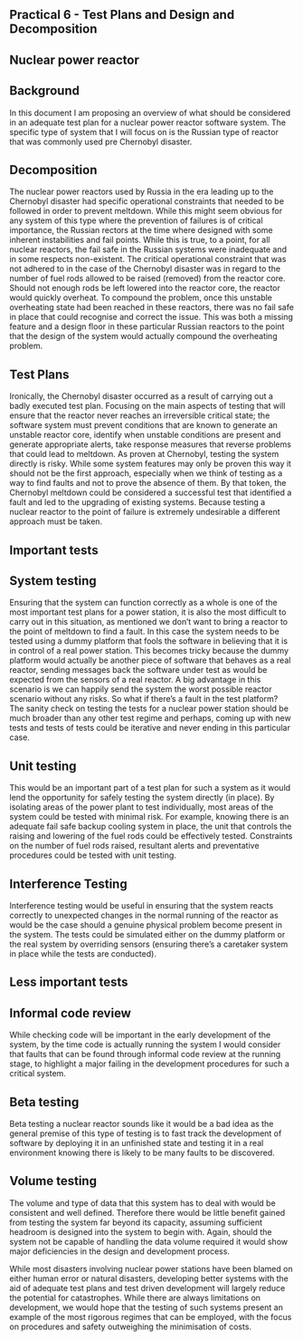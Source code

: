 Practical 6 - Test Plans and Design and Decomposition
---------------------------------------------------------

Nuclear power reactor
------------------------

Background 
------------
In this document I am proposing an overview of what should be considered in an adequate test plan for a nuclear power reactor software system. The specific type of system that I will focus on is the Russian type of reactor that was commonly used pre Chernobyl disaster. 

Decomposition
----------------
The nuclear power reactors used by Russia in the era leading up to the Chernobyl disaster had specific operational constraints that needed to be followed in order to prevent meltdown. While this might seem obvious for any system of this type where the prevention of failures is of critical importance, the Russian rectors at the time where designed with some inherent instabilities and fail points. While this is true, to a point, for all nuclear reactors, the fail safe in the Russian systems were inadequate and in some respects non-existent. 
The critical operational constraint that was not adhered to in the case of the Chernobyl disaster was in regard to the number of fuel rods allowed to be raised (removed) from the reactor core. Should not enough rods be left lowered into the reactor core, the reactor would quickly overheat. To compound the problem, once this unstable overheating state had been reached in these reactors, there was no fail safe in place that could recognise and correct the issue. This was both a missing feature and a design floor in these particular Russian reactors to the point that the design of the system would actually compound the overheating problem.

Test Plans
-----------
Ironically, the Chernobyl disaster occurred as a result of carrying out a badly executed test plan. 
Focusing on the main aspects of testing that will ensure that the reactor never reaches an irreversible critical state; the software system must prevent conditions that are known to generate an unstable reactor core, identify when unstable conditions are present and generate appropriate alerts, take response measures that reverse problems that could lead to meltdown.
As proven at Chernobyl, testing the system directly is risky. While some system features may only be proven this way it should not be the first approach, especially when we think of testing as a way to find faults and not to prove the absence of them. By that token, the Chernobyl meltdown could be considered a successful test that identified a fault and led to the upgrading of existing systems. 
Because testing a nuclear reactor to the point of failure is extremely undesirable a different approach must be taken. 

Important tests
-----------------
System testing
----------------
Ensuring that the system can function correctly as a whole is one of the most important test plans for a power station, it is also the most difficult to carry out in this situation, as mentioned we don’t want to bring a reactor to the point of meltdown to find a fault. 
In this case the system needs to be tested using a dummy platform that fools the software in believing that it is in control of a real power station. This becomes tricky because the dummy platform would actually be another piece of software that behaves as a real reactor, sending messages back the software under test as would be expected from the sensors of a real reactor. A big advantage in this scenario is we can happily send the system the worst possible reactor scenario without any risks.
So what if there’s a fault in the test platform? The sanity check on testing the tests for a nuclear power station should be much broader than any other test regime and perhaps, coming up with new tests and tests of tests could be iterative and never ending in this particular case. 

Unit testing
------------
This would be an important part of a test plan for such a system as it would lend the opportunity for safely testing the system directly (in place). By isolating areas of the power plant to test individually, most areas of the system could be tested with minimal risk. For example, knowing there is an adequate fail safe backup cooling system in place, the unit that controls the raising and lowering of the fuel rods could be effectively tested. 
Constraints on the number of fuel rods raised, resultant alerts and preventative procedures could be tested with unit testing. 

Interference Testing
----------------------
Interference testing would be useful in ensuring that the system reacts correctly to unexpected changes in the normal running of the reactor as would be the case should a genuine physical problem become present in the system. The tests could be simulated either on the dummy platform or the real system by overriding sensors (ensuring there’s a caretaker system in place while the tests are conducted).

Less important tests 
---------------------
Informal code review
-----------------------
While checking code will be important in the early development of the system, by the time code is actually running the system I would consider that faults that can be found through informal code review at the running stage, to highlight a major failing in the development procedures for such a critical system. 

Beta testing
-------------
Beta testing a nuclear reactor sounds like it would be a bad idea as the general premise of this type of testing is to fast track the development of software by deploying it in an unfinished state and testing it in a real environment knowing there is likely to be many faults to be discovered. 

Volume testing
----------------
The volume and type of data that this system has to deal with would be consistent and well defined. Therefore there would be little benefit gained from testing the system far beyond its capacity, assuming sufficient headroom is designed into the system to begin with. Again, should the system not be capable of handling the data volume required it would show major deficiencies in the design and development process. 

While most disasters involving nuclear power stations have been blamed on either human error or natural disasters, developing better systems with the aid of adequate test plans and test driven development will largely reduce the potential for catastrophes. While there are always limitations on development, we would hope that the testing of such systems present an example of the most rigorous regimes that can be employed, with the focus on procedures and safety outweighing the minimisation of costs.
